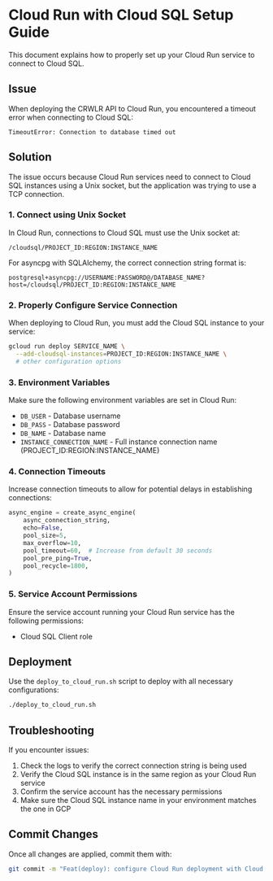 # Cloud Run with Cloud SQL Setup Guide

This document explains how to properly set up your Cloud Run service to connect to Cloud SQL.

## Issue

When deploying the CRWLR API to Cloud Run, you encountered a timeout error when connecting to Cloud SQL:

```
TimeoutError: Connection to database timed out
```

## Solution

The issue occurs because Cloud Run services need to connect to Cloud SQL instances using a Unix socket, but the application was trying to use a TCP connection.

### 1. Connect using Unix Socket

In Cloud Run, connections to Cloud SQL must use the Unix socket at:

```
/cloudsql/PROJECT_ID:REGION:INSTANCE_NAME
```

For asyncpg with SQLAlchemy, the correct connection string format is:

```
postgresql+asyncpg://USERNAME:PASSWORD@/DATABASE_NAME?host=/cloudsql/PROJECT_ID:REGION:INSTANCE_NAME
```

### 2. Properly Configure Service Connection

When deploying to Cloud Run, you must add the Cloud SQL instance to your service:

```bash
gcloud run deploy SERVICE_NAME \
  --add-cloudsql-instances=PROJECT_ID:REGION:INSTANCE_NAME \
  # other configuration options
```

### 3. Environment Variables

Make sure the following environment variables are set in Cloud Run:

- `DB_USER` - Database username
- `DB_PASS` - Database password
- `DB_NAME` - Database name
- `INSTANCE_CONNECTION_NAME` - Full instance connection name (PROJECT_ID:REGION:INSTANCE_NAME)

### 4. Connection Timeouts

Increase connection timeouts to allow for potential delays in establishing connections:

```python
async_engine = create_async_engine(
    async_connection_string,
    echo=False,
    pool_size=5,
    max_overflow=10,
    pool_timeout=60,  # Increase from default 30 seconds
    pool_pre_ping=True,
    pool_recycle=1800,
)
```

### 5. Service Account Permissions

Ensure the service account running your Cloud Run service has the following permissions:

- Cloud SQL Client role

## Deployment

Use the `deploy_to_cloud_run.sh` script to deploy with all necessary configurations:

```bash
./deploy_to_cloud_run.sh
```

## Troubleshooting

If you encounter issues:

1. Check the logs to verify the correct connection string is being used
2. Verify the Cloud SQL instance is in the same region as your Cloud Run service
3. Confirm the service account has the necessary permissions
4. Make sure the Cloud SQL instance name in your environment matches the one in GCP

## Commit Changes

Once all changes are applied, commit them with:

```bash
git commit -m "Feat(deploy): configure Cloud Run deployment with Cloud SQL Unix socket connection"
```
